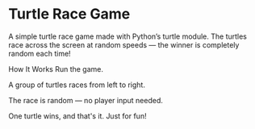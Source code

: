 # Turtle Race Game

A simple turtle race game made with Python’s turtle module. The turtles race across the screen at random speeds — the winner is completely random each time!

How It Works
Run the game.

A group of turtles races from left to right.

The race is random — no player input needed.

One turtle wins, and that's it. Just for fun!
